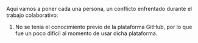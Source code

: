 Aqui vamos a poner cada una persona, un conflicto enfrentado durante el trabajo colaborativo:
1. No se tenia el conocimiento previo de la plataforma GitHub, por lo que fue un poco dificil al momento de usar dicha plataforma.
